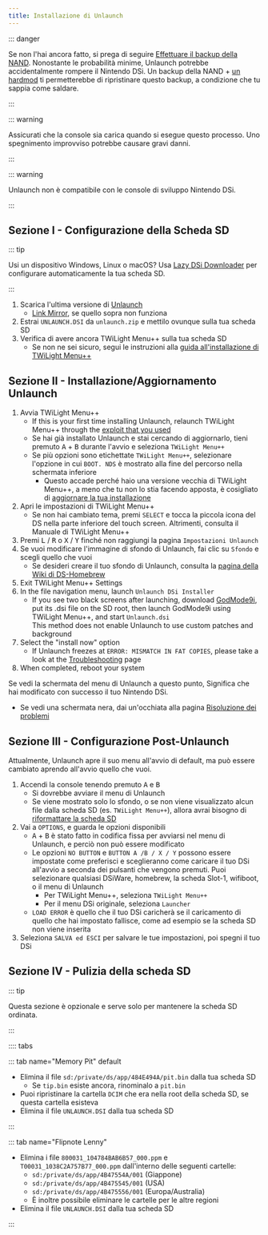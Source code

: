 ```yaml
---
title: Installazione di Unlaunch
---
```


::: danger

Se non l'hai ancora fatto, si prega di seguire [Effettuare il backup della NAND](dumping-nand.html). Nonostante le probabilità minime, Unlaunch potrebbe accidentalmente rompere il Nintendo DSi. Un backup della NAND + [un hardmod](https://wiki.ds-homebrew.com/ds-index/hardmod) ti permetterebbe di ripristinare questo backup, a condizione che tu sappia come saldare.

:::

::: warning

Assicurati che la console sia carica quando si esegue questo processo. Uno spegnimento improvviso potrebbe causare gravi danni.

:::

::: warning

Unlaunch non è compatibile con le console di sviluppo Nintendo DSi.

:::

## Sezione I - Configurazione della Scheda SD

::: tip

Usi un dispositivo Windows, Linux o macOS? Usa [Lazy DSi Downloader](lazy-dsi-downloader.html) per configurare automaticamente la tua scheda SD.

:::

1. Scarica l'ultima versione di [Unlaunch](https://problemkaputt.de/unlaunch.zip)
   - [Link Mirror](https://web.archive.org/web/20201112031436/https://problemkaputt.de/unlaunch.zip), se quello sopra non funziona
1. Estrai `UNLAUNCH.DSI` da `unlaunch.zip` e mettilo ovunque sulla tua scheda SD
1. Verifica di avere ancora TWiLight Menu++ sulla tua scheda SD
   - Se non ne sei sicuro, segui le instruzioni alla [guida all'installazione di TWiLight Menu++](https://wiki.ds-homebrew.com/twilightmenu/installing-dsi)

## Sezione II - Installazione/Aggiornamento Unlaunch

1. Avvia TWiLight Menu++
   - If this is your first time installing Unlaunch, relaunch TWiLight Menu++ through the [exploit that you used](launching-the-exploit.html)
   - Se hai già installato Unlaunch e stai cercando di aggiornarlo, tieni premuto <kbd class="face">A</kbd> + <kbd class="face">B</kbd> durante l'avvio e seleziona `TWiLight Menu++`
   - Se più opzioni sono etichettate `TWiLight Menu++`, selezionare l'opzione in cui `BOOT. NDS` è mostrato alla fine del percorso nella schermata inferiore
      - Questo accade perché haio una versione vecchia di TWiLight Menu++, a meno che tu non lo stia facendo apposta, è cosigliato di [aggiornare la tua installazione](https://wiki.ds-homebrew.com/twilightmenu/updating-dsi)
1. Apri le impostazioni di TWiLight Menu++
   - Se non hai cambiato tema, premi `SELECT` e tocca la piccola icona del DS nella parte inferiore del touch screen. Altrimenti, consulta il Manuale di TWiLight Menu++
1. Premi <kbd class="l">L</kbd> / <kbd class="r">R</kbd> o <kbd class="face">X</kbd> / <kbd class="face">Y</kbd> finché non raggiungi la pagina `Impostazioni Unlaunch`
1. Se vuoi modificare l'immagine di sfondo di Unlaunch, fai clic su `Sfondo` e scegli quello che vuoi
   - Se desideri creare il tuo sfondo di Unlaunch, consulta la [pagina della Wiki di DS-Homebrew](https://wiki.ds-homebrew.com/twilightmenu/custom-unlaunch-backgrounds)
1. Exit TWiLight Menu++ Settings
1. In the file navigation menu, launch `Unlaunch DSi Installer`
   - If you see two black screens after launching, download [GodMode9i](https://github.com/DS-Homebrew/GodMode9i/releases), put its .dsi file on the SD root, then launch GodMode9i using TWiLight Menu++, and start `Unlaunch.dsi`    
     This method does not enable Unlaunch to use custom patches and background
1. Select the "install now" option
   - If Unlaunch freezes at `ERROR: MISMATCH IN FAT COPIES`, please take a look at the [Troubleshooting](troubleshooting.html) page
1. When completed, reboot your system

Se vedi la schermata del menu di Unlaunch a questo punto, Significa che hai modificato con successo il tuo Nintendo DSi.
- Se vedi una schermata nera, dai un'occhiata alla pagina [Risoluzione dei problemi](troubleshooting.html)

## Sezione III - Configurazione Post-Unlaunch

Attualmente, Unlaunch apre il suo menu all'avvio di default, ma può essere cambiato aprendo all'avvio quello che vuoi.

1. Accendi la console tenendo premuto <kbd class="face">A</kbd> e <kbd class="face">B</kbd>
   - Si dovrebbe avviare il menu di Unlaunch
   - Se viene mostrato solo lo sfondo, o se non viene visualizzato alcun file dalla scheda SD (es. `TWiLight Menu++`), allora avrai bisogno di [riformattare la scheda SD](sd-card-setup.html)
1. Vai a `OPTIONS`, e guarda le opzioni disponibili
   - <kbd class="face">A</kbd> + <kbd class="face">B</kbd> è stato fatto in codifica fissa per avviarsi nel menu di Unlaunch, e perciò non può essere modificato
   - Le opzioni `NO BUTTON` e `BUTTON A /B / X / Y` possono essere impostate come preferisci e sceglieranno come caricare il tuo DSi all'avvio a seconda dei pulsanti che vengono premuti. Puoi selezionare qualsiasi DSiWare, homebrew, la scheda Slot-1, wifiboot, o il menu di Unlaunch
      - Per TWiLight Menu++, seleziona  `TWiLight Menu++`
      - Per il menu DSi originale, seleziona `Launcher`
   - `LOAD ERROR` è quello che il tuo DSi caricherà se il caricamento di quello che hai impostato fallisce, come ad esempio se la scheda SD non viene inserita
1. Seleziona `SALVA ed ESCI` per salvare le tue impostazioni, poi spegni il tuo DSi

## Sezione IV - Pulizia della scheda SD

::: tip

Questa sezione è opzionale e serve solo per mantenere la scheda SD ordinata.

:::

:::: tabs

::: tab name="Memory Pit" default

- Elimina il file `sd:/private/ds/app/484E494A/pit.bin` dalla tua scheda SD
   - Se `tip.bin` esiste ancora, rinominalo a `pit.bin`
- Puoi ripristinare la cartella `DCIM` che era nella root della scheda SD, se questa cartella esisteva
- Elimina il file `UNLAUNCH.DSI` dalla tua scheda SD

:::

::: tab name="Flipnote Lenny"

- Elimina i file `800031_104784BAB6B57_000.ppm` e `T00031_1038C2A757B77_000.ppm` dall'interno delle seguenti cartelle:
   - `sd:/private/ds/app/4B47554A/001` (Giappone)
   - `sd:/private/ds/app/4B475545/001` (USA)
   - `sd:/private/ds/app/4B475556/001` (Europa/Australia)
   - È inoltre possibile eliminare le cartelle per le altre regioni
- Elimina il file `UNLAUNCH.DSI` dalla tua scheda SD

:::
